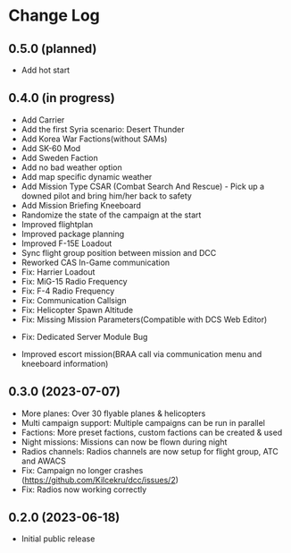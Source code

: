 # Change Log

## 0.5.0 (planned)
* Add hot start

## 0.4.0 (in progress)

- Add Carrier
- Add the first Syria scenario: Desert Thunder
- Add Korea War Factions(without SAMs)
- Add SK-60 Mod
- Add Sweden Faction
- Add no bad weather option
- Add map specific dynamic weather
- Add Mission Type CSAR (Combat Search And Rescue) - Pick up a downed pilot and bring him/her back to safety
- Add Mission Briefing Kneeboard
- Randomize the state of the campaign at the start
- Improved flightplan
- Improved package planning
- Improved F-15E Loadout
- Sync flight group position between mission and DCC
- Reworked CAS In-Game communication
- Fix: Harrier Loadout
- Fix: MiG-15 Radio Frequency
- Fix: F-4 Radio Frequency 
- Fix: Communication Callsign
- Fix: Helicopter Spawn Altitude
- Fix: Missing Mission Parameters(Compatible with DCS Web Editor)

* Fix: Dedicated Server Module Bug

* Improved escort mission(BRAA call via communication menu and kneeboard information)

## 0.3.0 (2023-07-07)

- More planes: Over 30 flyable planes & helicopters
- Multi campaign support: Multiple campaigns can be run in parallel
- Factions: More preset factions, custom factions can be created & used
- Night missions: Missions can now be flown during night
- Radios channels: Radios channels are now setup for flight group, ATC and AWACS
- Fix: Campaign no longer crashes (https://github.com/Kilcekru/dcc/issues/2)
- Fix: Radios now working correctly

## 0.2.0 (2023-06-18)

- Initial public release